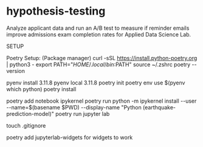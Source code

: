 # hypothesis-testing
Analyze applicant data and run an A/B test to measure if reminder emails improve admissions exam completion rates for Applied Data Science Lab.

SETUP 

Poetry Setup: (Package manager)
curl -sSL https://install.python-poetry.org | python3 -
export PATH="$HOME/.local/bin:$PATH"
source ~/.zshrc
poetry --version

pyenv install 3.11.8
pyenv local 3.11.8
poetry init
poetry env use $(pyenv which python)
poetry install

poetry add notebook ipykernel
poetry run python -m ipykernel install --user --name=$(basename $PWD) --display-name "Python (earthquake-prediction-model)"
poetry run jupyter lab

touch .gitignore

poetry add jupyterlab-widgets for widgets to work